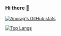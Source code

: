 ### Hi there 👋

[![Anurag's GitHub stats](https://github-readme-stats.vercel.app/api?username=yaotian-liu&hide=issues&show_icons=true&theme=vue-dark)](https://github.com/anuraghazra/github-readme-stats)

<!-- [![willianrod's wakatime stats](https://github-readme-stats.vercel.app/api/wakatime?username=cancerhenry)](https://github.com/anuraghazra/github-readme-stats) -->

[![Top Langs](https://github-readme-stats.vercel.app/api/top-langs/?username=yaotian-liu&layout=compact&theme=vue-dark)](https://github.com/anuraghazra/github-readme-stats)



<!-- ![Metrics](https://metrics.lecoq.io/CancerHenry?template=classic&base.metadata=0&config.timezone=Asia%2FShanghai) -->

<!--
**CancerHenry/CancerHenry** is a ✨ _special_ ✨ repository because its `README.md` (this file) appears on your GitHub profile.

Here are some ideas to get you started:

- 🔭 I’m currently working on ...
- 🌱 I’m currently learning ...
- 👯 I’m looking to collaborate on ...
- 🤔 I’m looking for help with ...
- 💬 Ask me about ...
- 📫 How to reach me: ...
- 😄 Pronouns: ...
- ⚡ Fun fact: ...
-->
